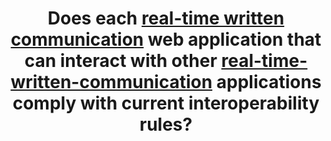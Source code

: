 ---
title: Does each [real-time written communication](#real-time-written-communication) web application that can interact with other [real-time-written-communication](#real-time-written-communication) applications comply with current interoperability rules?
---